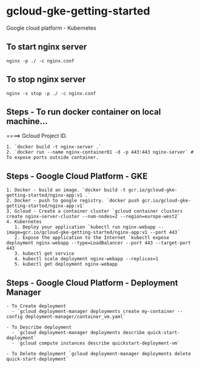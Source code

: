 # gcloud-gke-getting-started

Google cloud platform - Kubernetes

## To start nginx server

`nginx -p ./ -c nginx.conf`

## To stop nginx server

`nginx -s stop -p ./ -c nginx.conf`

## Steps - To run docker container on local machine...

====> Gcloud Project ID.

    1. `docker build -t nginx-server .`
    2. `docker run --name nginx-container01 -d -p 443:443 nginx-server` # To expose ports outside container.

## Steps - Google Cloud Platform - GKE

    1. Docker - build an image. `docker build -t gcr.io/gcloud-gke-getting-started/nginx-app:v1 .`
    2. Docker - push to google registry. `docker push gcr.io/gcloud-gke-getting-started/nginx-app:v1`
    3. Gcloud - Create a container cluster `gcloud container clusters create nginx-server-cluster --num-nodes=2 --region=europe-west2`
    4. Kubernetes
       1. Deploy your application `kubectl run nginx-webapp --image=gcr.io/gcloud-gke-getting-started/nginx-app:v1 --port 443`
       2. Expose the application to the Internet `kubectl expose deployment nginx-webapp --type=LoadBalancer --port 443 --target-port 443`
       3. kubectl get service
       4. kubectl scale deployment nginx-webapp --replicas=1
       5. kubectl get deployment nginx-webapp

## Steps - Google Cloud Platform - Deployment Manager

    - To Create deployment
      - `gcloud deployment-manager deployments create my-container --config deployment-manager/container_vm.yaml`

    - To Describe deployment
      - `gcloud deployment-manager deployments describe quick-start-deployment`
      - `gcloud compute instances describe quickstart-deployment-vm`
  
    - To Delete deployment `gcloud deployment-manager deployments delete quick-start-deployment`
